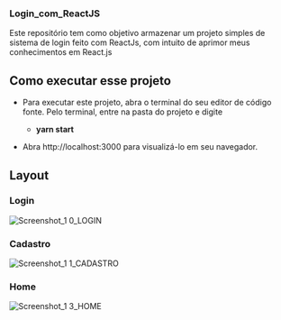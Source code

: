 ### Login_com_ReactJS
Este repositório tem como objetivo armazenar um projeto simples de sistema de login feito com ReactJs, com intuito de aprimor 
meus conhecimentos em React.js 

## Como executar esse projeto
* Para executar este projeto, abra o terminal do seu editor de código fonte. Pelo terminal, entre na pasta do
projeto e digite
  *	**yarn start**
  
* Abra http://localhost:3000 para visualizá-lo em seu navegador.

## Layout

### Login
![Screenshot_1 0_LOGIN](https://user-images.githubusercontent.com/95611970/189971539-e0e8a888-a18b-4c7d-95c2-d92b5d3a25ae.jpg)

### Cadastro
![Screenshot_1 1_CADASTRO](https://user-images.githubusercontent.com/95611970/189971628-f1cef999-bbf5-42d1-9a12-34ae89b35805.jpg)

### Home
![Screenshot_1 3_HOME](https://user-images.githubusercontent.com/95611970/189971670-07f3408f-3b43-45dd-84af-d85d39e181b3.jpg)



